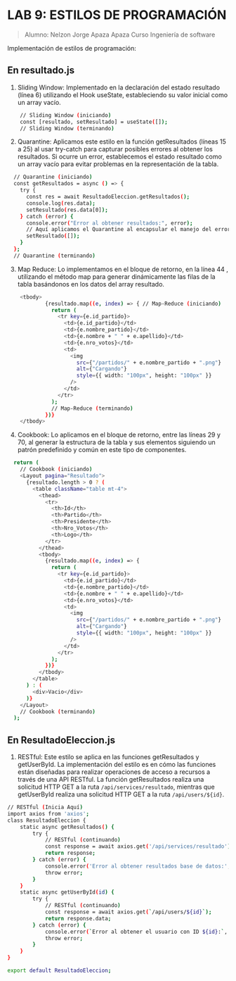 # **LAB 9: ESTILOS DE PROGRAMACIÓN**
> Alumno: Nelzon Jorge Apaza Apaza
> Curso Ingeniería de software

Implementación de estilos de programación:

## **En resultado.js**

1. Sliding Window: Implementado en la declaración del estado resultado (línea 6) utilizando el Hook useState, estableciendo su valor inicial como un array vacío.
```bash
    // Sliding Window (iniciando)
    const [resultado, setResultado] = useState([]);
    // Sliding Window (terminando)
```

2. Quarantine: Aplicamos este estilo en la función getResultados (líneas 15 a 25) al usar try-catch para capturar posibles errores al obtener los resultados. Si ocurre un error, establecemos el estado resultado como un array vacío para evitar problemas en la representación de la tabla.

```bash
  // Quarantine (iniciando)
  const getResultados = async () => {
    try {
      const res = await ResultadoEleccion.getResultados();
      console.log(res.data);
      setResultado(res.data[0]);
    } catch (error) {
      console.error("Error al obtener resultados:", error);
      // Aquí aplicamos el Quarantine al encapsular el manejo del error.
      setResultado([]);
    }
  };
  // Quarantine (terminando)
```

3. Map Reduce:
Lo implementamos en el bloque de retorno, en la línea 44 , utilizando el método map para generar dinámicamente las filas de la tabla basándonos en los datos del array resultado.
```bash
    <tbody>
            {resultado.map((e, index) => { // Map-Reduce (iniciando)
              return (
                <tr key={e.id_partido}>
                  <td>{e.id_partido}</td>
                  <td>{e.nombre_partido}</td>
                  <td>{e.nombre + " " + e.apellido}</td>
                  <td>{e.nro_votos}</td>
                  <td>
                    <img
                      src={"/partidos/" + e.nombre_partido + ".png"}
                      alt={"Cargando"}
                      style={{ width: "100px", height: "100px" }}
                    />
                  </td>
                </tr>
              );
              // Map-Reduce (terminando)
            })} 
    </tbody>
```

4. Cookbook: Lo aplicamos en el bloque de retorno, entre las líneas 29 y 70, al generar la estructura de la tabla y sus elementos siguiendo un patrón predefinido y común en este tipo de componentes.

```bash
  return (
    // Cookbook (iniciando)
    <Layout pagina="Resultado">
      {resultado.length > 0 ? (
        <table className="table mt-4">
          <thead>
            <tr>
              <th>Id</th>
              <th>Partido</th>
              <th>Presidente</th>
              <th>Nro_Votos</th>
              <th>Logo</th>
            </tr>
          </thead>
          <tbody>
            {resultado.map((e, index) => {
              return (
                <tr key={e.id_partido}>
                  <td>{e.id_partido}</td>
                  <td>{e.nombre_partido}</td>
                  <td>{e.nombre + " " + e.apellido}</td>
                  <td>{e.nro_votos}</td>
                  <td>
                    <img
                      src={"/partidos/" + e.nombre_partido + ".png"}
                      alt={"Cargando"}
                      style={{ width: "100px", height: "100px" }}
                    />
                  </td>
                </tr>
              );
            })} 
          </tbody>
        </table>
      ) : (
        <div>Vacio</div>
      )}
    </Layout>
    // Cookbook (terminando)
  );
```

## **En ResultadoEleccion.js**

1. RESTful: Este estilo se aplica en las funciones getResultados y getUserById. La implementación del estilo es en cómo las funciones están diseñadas para realizar operaciones de acceso a recursos a través de una API RESTful. La función getResultados realiza una solicitud HTTP GET a la ruta `/api/services/resultado`, mientras que getUserById realiza una solicitud HTTP GET a la ruta `/api/users/${id}`.

```bash
// RESTful (Inicia Aquí)
import axios from 'axios';
class ResultadoEleccion {
    static async getResultados() {
        try {
            // RESTful (continuando)
            const response = await axios.get('/api/services/resultado');
            return response;
        } catch (error) {
            console.error('Error al obtener resultados base de datos:', error);
            throw error;
        }
    }
    static async getUserById(id) {
        try {
            // RESTful (continuando)
            const response = await axios.get(`/api/users/${id}`);
            return response.data;
        } catch (error) {
            console.error(`Error al obtener el usuario con ID ${id}:`, error);
            throw error;
        }
    }
}

export default ResultadoEleccion;
```

